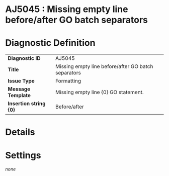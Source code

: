 # AJ5045 : Missing empty line before/after GO batch separators

# Diagnostic Definition

<table>
  <tr>
    <td class="header"><b>Diagnostic ID</b></td>
    <td>AJ5045</td>
  </tr>
  <tr>
    <td class="header"><b>Title</b></td>
    <td>Missing empty line before/after GO batch separators</td>
  </tr>
  <tr>
    <td class="header"><b>Issue Type</b></td>
    <td>Formatting</td>
  </tr>
  <tr>
    <td class="header"><b>Message Template</b></td>
    <td>Missing empty line {0} GO statement.</td>
  </tr>
    <tr>
    <td class="header"><b>Insertion string {0}</b></td>
    <td>Before/after</td>
  </tr>

</table>

# Details



# Settings

*none*

